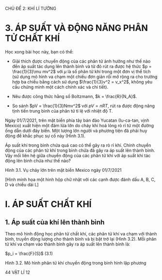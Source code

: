 CHỦ ĐỀ 2: KHÍ LÍ TƯỞNG

# 3. ÁP SUẤT VÀ ĐỘNG NĂNG PHÂN TỬ CHẤT KHÍ

Học xong bài học này, bạn có thể:

- Giải thích được chuyển động của các phân tử ảnh hưởng như thế nào đến áp suất tác dụng lên thành bình và từ đó rút ra được hệ thức $p = \frac{1}{3}\mu mv^2$ với $\mu$ là số phân tử khí trong một đơn vị thể tích (sử dụng mô hình va chạm một chiều đơn giản rồi mở rộng ra cho trường hợp ba chiều bằng cách sử dụng $\frac{1}{3}v^2 = v_x^2$, không yêu cầu chứng minh một cách chính xác và chi tiết).

- Nêu được công thức hằng số Boltzmann, $k = \frac{R}{N_A}$.

- So sánh $pV = \frac{1}{3}Nmv^2$ với $pV = nRT$, rút ra được động năng tịnh tiến trung bình của phân tử tỉ lệ với nhiệt độ T.

Ngày 01/7/2021, trên mặt biển phía tây bán đảo Yucatan (Iu-ca-tan, vịnh Mexico) xuất hiện một đám lửa lớn do cháy khí hoá lỏng rò rỉ từ một đường ống dẫn dưới đáy biển. Một lượng lớn người và phương tiện đã phải huy động để khắc phục sự cố này (Hình 3.1).

Áp suất khí trong bình chứa quá cao có thể gây ra rò rỉ khí. Chính chuyển động của các phân tử khí trong bình chứa đã gây ra áp suất lên thành bình. Vậy mối liên hệ giữa chuyển động của các phân tử khí với áp suất khí tác động lên bình chứa như thế nào?

Hình 3.1. Vụ cháy lớn trên mặt biển Mexico ngày 01/7/2021

[Hình minh họa một hình hộp chữ nhật với các cạnh được đánh dấu A, B, C, D và chiều dài L]

# I. ÁP SUẤT CHẤT KHÍ

## 1. Áp suất của khí lên thành bình

Theo mô hình động học phân tử chất khí, các phân tử khí va chạm với thành bình, truyền động lượng cho thành bình và bị bật trở lại (Hình 3.2). Mỗi phân tử khí va chạm vào thành bình gây ra áp suất lên thành bình là:

$p_i = \frac{F}{S}$ (3.1)

Hình 3.2. Mô hình phân tử khí chuyển động trong bình hình lập phương

44 VẬT LÍ 12